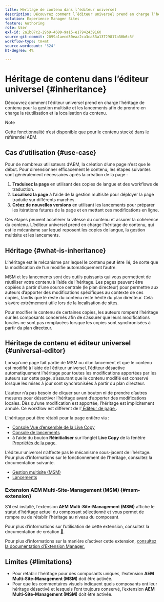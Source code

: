 ```yaml
---
title: Héritage de contenu dans l’éditeur universel
description: Découvrez comment l’éditeur universel prend en charge l’héritage de contenu pour la gestion multisite et les lancements afin de prendre en charge la réutilisation et la localisation du contenu.
solution: Experience Manager Sites
feature: Authoring
role: User
exl-id: 2a1b87c2-29b9-4689-9a15-e17942439160
source-git-commit: 2099a1aecd30eaa2ca3ca33a13729817a30b6c3f
workflow-type: tm+mt
source-wordcount: '524'
ht-degree: 4%

---
```


# Héritage de contenu dans l’éditeur universel {#inheritance}

Découvrez comment l’éditeur universel prend en charge l’héritage de contenu pour la gestion multisite et les lancements afin de prendre en charge la réutilisation et la localisation du contenu.

>[!NOTE]
>
>Cette fonctionnalité n’est disponible que pour le contenu stocké dans le référentiel AEM.

## Cas d’utilisation {#use-case}

Pour de nombreux utilisateurs d’AEM, la création d’une page n’est que le début. Pour dimensionner efficacement le contenu, les étapes suivantes sont généralement nécessaires après la création de la page :

1. **Traduisez la page** en utilisant des copies de langue et des workflows de traduction.
1. **Localisez la page** à l’aide de la gestion multisite pour déployer la page traduite sur différents marchés.
1. **Créez de nouvelles versions** en utilisant les lancements pour préparer les itérations futures de la page et en mettant ces modifications en ligne.

Ces étapes peuvent accélérer la vitesse du contenu et assurer la cohérence du contenu. L’éditeur universel prend en charge l’héritage de contenu, qui est le mécanisme sur lequel reposent les copies de langue, la gestion multisite et les lancements.

## Héritage {#what-is-inheritance}

L’héritage est le mécanisme par lequel le contenu peut être lié, de sorte que la modification de l’un modifie automatiquement l’autre.

MSM et les lancements sont des outils puissants qui vous permettent de réutiliser votre contenu à l’aide de l’héritage. Les pages peuvent être copiées à partir d’une source centrale (le plan directeur) pour permettre aux auteurs d’apporter des modifications spécifiques au contexte de ces copies, tandis que le reste du contenu reste hérité du plan directeur. Cela s’avère extrêmement utile lors de la localisation de sites.

Pour modifier le contenu de certaines copies, les auteurs rompent l’héritage sur les composants concernés afin de s’assurer que leurs modifications locales ne sont pas remplacées lorsque les copies sont synchronisées à partir du plan directeur.

## Héritage de contenu et éditeur universel {#universal-editor}

Lorsqu’une page fait partie de MSM ou d’un lancement et que le contenu est modifié à l’aide de l’éditeur universel, l’éditeur désactive automatiquement l’héritage pour toutes les modifications apportées par les auteurs sur cette page, s’assurant que le contenu modifié est conservé lorsque les mises à jour sont synchronisées à partir du plan directeur.

L’auteur n’a pas besoin de cliquer sur un bouton ni de prendre d’autres mesures pour désactiver l’héritage avant d’apporter des modifications locales. Dès qu’une modification est apportée, l’héritage est implicitement annulé. Ce workflow est différent de l’[ Éditeur de page ](/help/sites-cloud/authoring/page-editor/edit-content.md#inherited-components).

L’héritage peut être rétabli pour la page entière via :

* [Console Vue d’ensemble de la Live Copy](/help/sites-cloud/administering/msm/live-copy-overview.md)
* [Console de lancements](/help/sites-cloud/authoring/launches/overview.md#the-launches-console)
* à l’aide du bouton **Réinitialiser** sur l’onglet **Live Copy** de la fenêtre [Propriétés de la page](/help/sites-cloud/authoring/sites-console/page-properties.md).

L’éditeur universel n’affecte pas le mécanisme sous-jacent de l’héritage. Pour plus d’informations sur le fonctionnement de l’héritage, consultez la documentation suivante.

* [Gestion multisite (MSM)](/help/sites-cloud/administering/msm/overview.md)
* [Lancements](/help/sites-cloud/authoring/launches/overview.md)

### Extension AEM Multi-Site-Management (MSM) {#msm-extension}

S’il est installé, l’extension **AEM Multi-Site-Management (MSM)** affiche le statut d’héritage actuel du composant sélectionné et vous permet de rompre ou de rétablir l’héritage au niveau du composant.

Pour plus d’informations sur l’utilisation de cette extension, consultez la documentation de création [&#128279;](/help/sites-cloud/authoring/universal-editor/authoring.md#inheritance).

Pour plus d’informations sur la manière d’activer cette extension, [consultez la documentation d’Extension Manager.](https://developer.adobe.com/uix/docs/extension-manager/feature-highlights/#enablingdisabling-extensions)

## Limites {#limitations}

* Pour rétablir l’héritage pour des composants uniques, l’extension **AEM Multi-Site-Management (MSM)** doit être activée.
* Pour que les commentaires visuels indiquent quels composants ont leur héritage désactivé et lesquels l’ont toujours conservé, l’extension **AEM Multi-Site-Management (MSM)** doit être activée.
